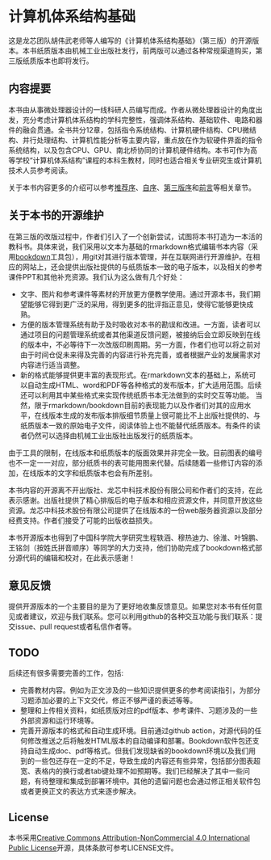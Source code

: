 # 计算机体系结构基础

这是龙芯团队胡伟武老师等人编写的《计算机体系结构基础》（第三版）的开源版本。本书纸质版本由机械工业出版社发行，前两版可以通过各种常规渠道购买，第三版纸质版本也即将发行。

## 内容提要

本书由从事微处理器设计的一线科研人员编写而成。作者从微处理器设计的角度出发，充分考虑计算机体系结构的学科完整性，强调体系结构、基础软件、电路和器件的融会贯通。全书共分12章，包括指令系统结构、计算机硬件结构、CPU微结构、并行处理结构、计算机性能分析等主要内容，重点放在作为软硬件界面的指令系统结构，以及包含CPU、GPU、南北桥协同的计算机硬件结构。本书可作为高等学校“计算机体系结构”课程的本科生教材，同时也适合相关专业研究生或计算机技术人员参考阅读。

关于本书内容更多的介绍可以参考[推荐序](https://foxsen.github.io/archbase/%E6%8E%A8%E8%8D%90%E5%BA%8F.html)、[自序](https://foxsen.github.io/archbase/%E8%87%AA%E5%BA%8F.html)、[第三版序](https://foxsen.github.io/archbase/%E7%AC%AC%E4%B8%89%E7%89%88%E5%BA%8F.html)和[前言](https://foxsen.github.io/archbase/%E5%89%8D%E8%A8%80.html)等相关章节。

## 关于本书的开源维护

在第三版的改版过程中，作者们引入了一个创新尝试，试图将本书打造为一本活的教科书。具体来说，我们采用以文本为基础的rmarkdown格式编辑书本内容（采用[bookdown](https://bookdown.org)工具包），用git对其进行版本管理，并在互联网进行开源维护。在相应的网站上，还会提供出版社提供的与纸质版本一致的电子版本，以及相关的参考课件PPT和其他补充资源。我们认为这么做有几个好处：

* 文字、图片和参考课件等素材的开放更方便教学使用。通过开源本书，我们期望能够它得到更广泛的采用，得到更多的批评指正意见，使得它能够更快成熟。
* 方便的版本管理系统有助于及时吸收对本书的勘误和改进。一方面，读者可以通过项目的问题管理系统或者其他渠道反馈问题，被接纳后会立即反映到在线的版本中，不必等待下一次改版印刷周期。另一方面，作者们也可以将之前对由于时间仓促未来得及完善的内容进行补充完善，或者根据产业的发展需求对内容进行适当调整。
* 新的格式能够提供更丰富的表现形式。在rmarkdown文本的基础上，系统可以自动生成HTML、word和PDF等各种格式的发布版本，扩大适用范围。后续还可以利用其中某些格式来实现传统纸质书本无法做到的实时交互等功能。 当然，限于rmarkdown/bookdown目前的表现能力以及作者们对其的应用水平，在线版本生成的发布版本排版细节质量上很可能比不上出版社提供的、与纸质版本一致的原始电子文件，阅读体验上也不能替代纸质版本。有条件的读者仍然可以选择由机械工业出版社出版发行的纸质版本。

由于工具的限制，在线版本和纸质版本的版面效果并非完全一致。目前图表的编号也不一定一一对应，部分纸质书的表可能用图来代替。后续随着一些修订内容的添加，在线版本的文字和纸质版本也会有所差别。

本书内容的开源离不开出版社、龙芯中科技术股份有限公司和作者们的支持，在此表示感谢。出版社提供了精心排版后的电子版本和相应资源文件，并同意开放这些资源。龙芯中科技术股份有限公司提供了在线版本的一份web服务器资源以及部分经费支持。作者们接受了可能的出版收益损失。

本书开源版本也得到了中国科学院大学研究生程轶涵、穆热迪力、徐淮、叶锦鹏、王铭剑（按姓氏拼音顺序）等同学的大力支持，他们协助完成了bookdown格式部分源代码的编辑和校对，在此表示感谢！

## 意见反馈

提供开源版本的一个主要目的是为了更好地收集反馈意见。如果您对本书有任何意见或者建议，欢迎与我们联系。您可以利用github的各种交互功能与我们联系：提交issue、pull request或者私信作者等。

## TODO

后续还有很多需要完善的工作，包括:

* 完善教材内容。例如为正文涉及的一些知识提供更多的参考阅读指引，为部分习题添加必要的上下文交代，修正不够严谨的表述等等。
* 整理和上传相关资料，如纸质版对应的pdf版本、参考课件、习题涉及的一些外部资源和运行环境等。
* 完善开源版本的格式和自动生成环境。目前通过github action，对源代码的任何修改推送之后将触发HTML版本的自动编译和部署。Bookdown软件包还支持自动生成doc、pdf等格式。但我们发现缺省的bookdown环境以及我们用到的一些包还存在一定的不足，导致生成的内容还有些异常，包括部分图表超宽、表格内的换行或者tab键处理不如预期等。我们已经解决了其中一些问题，有待整理和集成到部署环境中。其他的遗留问题也会通过修正相关软件包或者更换正文的表达方式来逐步解决。

## License

本书采用[Creative Commons Attribution-NonCommercial 4.0 International Public License](https://creativecommons.org/licenses/by-nc/4.0/legalcode)开源，具体条款可参考LICENSE文件。
